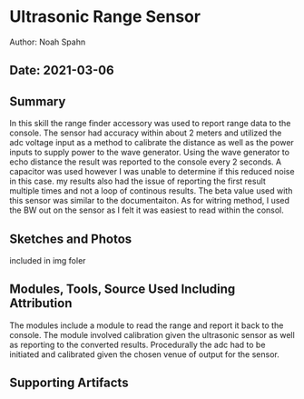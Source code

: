 #  Ultrasonic Range Sensor

Author: Noah Spahn

Date: 2021-03-06 
-----

## Summary
In this skill the range finder accessory was used to report range data to the console. The sensor had accuracy within about 2 meters and utilized the adc voltage input as a method to calibrate the distance as well as the power inputs to supply power to the wave generator. Using the wave generator to echo distance the result was reported to the console every 2 seconds. A capacitor was used however I was unable to determine if this reduced noise in this case. my results also had the issue of reporting the first result multiple times and not a loop of continous results. The beta value used with this sensor was similar to the documentaiton. As for witring method, I used the BW out on the sensor as I felt it was easiest to read within the consol. 

## Sketches and Photos
included in img foler

## Modules, Tools, Source Used Including Attribution
The modules include a module to read the range and report it back to the console. The module involved calibration given the ultrasonic sensor as well as reporting to the converted results. Procedurally the adc had to be initiated and calibrated given the chosen venue of output for the sensor. 


## Supporting Artifacts



